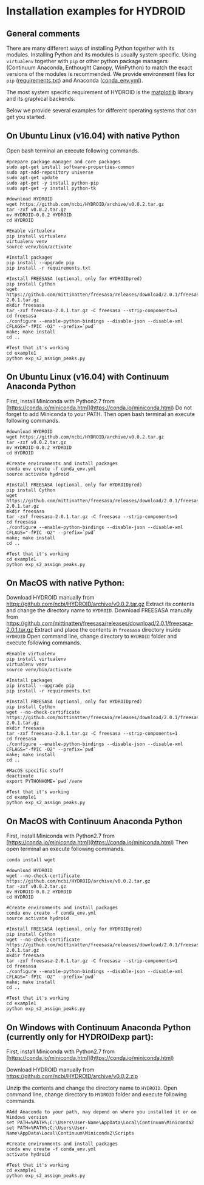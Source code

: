 # Installation examples for HYDROID
## General comments
There are many different ways of installing Python together with its modules.
Installing Python and its modules is usually system specific. Using `virtualenv` together with `pip` or other python package managers (Continuum Anaconda, Enthought Canopy, WinPython) to match the exact versions of the modules is recommended. We provide environment files for `pip` ([requirements.txt](requirements.txt)) and Anaconda ([conda_env.yml](conda_env.yml)).

The most system specific requirement of HYDROID is the [matplotlib](http://matplotlib.org/users/installing.html) library and its graphical backends.

Below we provide several examples for different operating systems that can get you started. 

## On Ubuntu Linux (v16.04) with native Python
Open bash terminal an execute following commands.
~~~~
#prepare package manager and core packages
sudo apt-get install software-properties-common
sudo apt-add-repository universe
sudo apt-get update
sudo apt-get -y install python-pip
sudo apt-get -y install python-tk

#download HYDROID
wget https://github.com/ncbi/HYDROID/archive/v0.0.2.tar.gz
tar -zxf v0.0.2.tar.gz
mv HYDROID-0.0.2 HYDROID
cd HYDROID

#Enable virtualenv
pip install virtualenv
virtualenv venv
source venv/bin/activate

#Install packages
pip install --upgrade pip
pip install -r requirements.txt

#Install FREESASA (optional, only for HYDROIDpred)
pip install Cython
wget https://github.com/mittinatten/freesasa/releases/download/2.0.1/freesasa-2.0.1.tar.gz
mkdir freesasa
tar -zxf freesasa-2.0.1.tar.gz -C freesasa --strip-components=1
cd freesasa
./configure --enable-python-bindings --disable-json --disable-xml CFLAGS="-fPIC -O2" --prefix=`pwd`
make; make install
cd ..

#Test that it's working
cd example1
python exp_s2_assign_peaks.py
~~~~

## On Ubuntu Linux (v16.04) with Continuum Anaconda Python

First, install Miniconda with Python2.7 from [https://conda.io/miniconda.html](https://conda.io/miniconda.html)
Do not forget to add Miniconda to your PATH. Then open bash terminal an execute following commands.
~~~~
#download HYDROID
wget https://github.com/ncbi/HYDROID/archive/v0.0.2.tar.gz
tar -zxf v0.0.2.tar.gz
mv HYDROID-0.0.2 HYDROID
cd HYDROID

#Create environments and install packages
conda env create -f conda_env.yml
source activate hydroid

#Install FREESASA (optional, only for HYDROIDpred)
pip install Cython
wget https://github.com/mittinatten/freesasa/releases/download/2.0.1/freesasa-2.0.1.tar.gz
mkdir freesasa
tar -zxf freesasa-2.0.1.tar.gz -C freesasa --strip-components=1
cd freesasa
./configure --enable-python-bindings --disable-json --disable-xml CFLAGS="-fPIC -O2" --prefix=`pwd`
make; make install
cd ..

#Test that it's working
cd example1
python exp_s2_assign_peaks.py
~~~~


## On MacOS with native Python:

Download HYDROID manually from https://github.com/ncbi/HYDROID/archive/v0.0.2.tar.gz
Extract its contents and change the directory name to `HYDROID`.
Download FREESASA manually from https://github.com/mittinatten/freesasa/releases/download/2.0.1/freesasa-2.0.1.tar.gz
Extract and place the contents in `freesasa` directory inside `HYDROID`
Open command line, change directory to `HYDROID` folder and execute following commands.
~~~~
#Enable virtualenv
pip install virtualenv
virtualenv venv
source venv/bin/activate

#Install packages
pip install --upgrade pip
pip install -r requirements.txt

#Install FREESASA (optional, only for HYDROIDpred)
pip install Cython
wget --no-check-certificate https://github.com/mittinatten/freesasa/releases/download/2.0.1/freesasa-2.0.1.tar.gz
mkdir freesasa
tar -zxf freesasa-2.0.1.tar.gz -C freesasa --strip-components=1
cd freesasa
./configure --enable-python-bindings --disable-json --disable-xml CFLAGS="-fPIC -O2" --prefix=`pwd`
make; make install
cd ..

#MacOS specific stuff
deactivate
export PYTHONHOME=`pwd`/venv

#Test that it's working
cd example1
python exp_s2_assign_peaks.py
~~~~

## On MacOS with Continuum Anaconda Python

First, install Miniconda with Python2.7 from [https://conda.io/miniconda.html](https://conda.io/miniconda.html)
Then open terminal an execute following commands.
~~~~
conda install wget

#download HYDROID
wget --no-check-certificate https://github.com/ncbi/HYDROID/archive/v0.0.2.tar.gz
tar -zxf v0.0.2.tar.gz
mv HYDROID-0.0.2 HYDROID
cd HYDROID

#Create environments and install packages
conda env create -f conda_env.yml
source activate hydroid

#Install FREESASA (optional, only for HYDROIDpred)
pip install Cython
wget --no-check-certificate https://github.com/mittinatten/freesasa/releases/download/2.0.1/freesasa-2.0.1.tar.gz
mkdir freesasa
tar -zxf freesasa-2.0.1.tar.gz -C freesasa --strip-components=1
cd freesasa
./configure --enable-python-bindings --disable-json --disable-xml CFLAGS="-fPIC -O2" --prefix=`pwd`
make; make install
cd ..

#Test that it's working
cd example1
python exp_s2_assign_peaks.py
~~~~


## On Windows with Continuum Anaconda Python (currently only for HYDROIDexp part):
First, install Miniconda with Python2.7 from [https://conda.io/miniconda.html](https://conda.io/miniconda.html)

Download HYDROID manually from https://github.com/ncbi/HYDROID/archive/v0.0.2.zip

Unzip the contents and change the directory name to `HYDROID`.
Open command line, change directory to `HYDROID` folder and execute following commands.
~~~~
#Add Anaconda to your path, may depend on where you installed it or on Windows version
set PATH=%PATH%;C:\Users\User-Name\AppData\Local\Continuum\Miniconda2
set PATH=%PATH%;C:\Users\User-Name\AppData\Local\Continuum\Miniconda2\Scripts

#Create environments and install packages
conda env create -f conda_env.yml
activate hydroid

#Test that it's working
cd example1
python exp_s2_assign_peaks.py
~~~~
